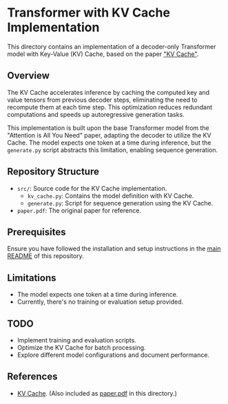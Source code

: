 # Transformer with KV Cache Implementation

This directory contains an implementation of a decoder-only Transformer model with Key-Value (KV) Cache, based on the paper ["KV Cache"](https://arxiv.org/pdf/2211.05102).

## Overview

The KV Cache accelerates inference by caching the computed key and value tensors from previous decoder steps, eliminating the need to recompute them at each time step. This optimization reduces redundant computations and speeds up autoregressive generation tasks.

This implementation is built upon the base Transformer model from the "Attention is All You Need" paper, adapting the decoder to utilize the KV Cache. The model expects one token at a time during inference, but the `generate.py` script abstracts this limitation, enabling sequence generation.

## Repository Structure

- `src/`: Source code for the KV Cache implementation.
  - `kv_cache.py`: Contains the model definition with KV Cache.
  - `generate.py`: Script for sequence generation using the KV Cache.
- `paper.pdf`: The original paper for reference.

## Prerequisites

Ensure you have followed the installation and setup instructions in the [main README](../../README.md) of this repository.

## Limitations

- The model expects one token at a time during inference.
- Currently, there's no training or evaluation setup provided.

## TODO

- Implement training and evaluation scripts.
- Optimize the KV Cache for batch processing.
- Explore different model configurations and document performance.

## References

- [KV Cache](https://arxiv.org/pdf/2211.05102). (Also included as [paper.pdf](paper.pdf) in this directory.)
